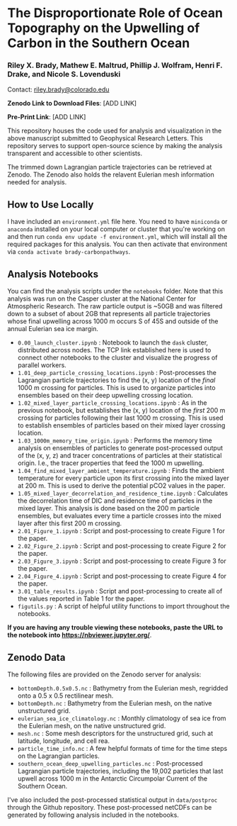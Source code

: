 # The Disproportionate Role of Ocean Topography on the Upwelling of Carbon in the Southern Ocean

### Riley X. Brady, Mathew E. Maltrud, Phillip J. Wolfram, Henri F. Drake, and Nicole S. Lovenduski

Contact: riley.brady@colorado.edu

**Zenodo Link to Download Files**: [ADD LINK]

**Pre-Print Link**: [ADD LINK]

This repository houses the code used for analysis and visualization in the above manuscript submitted to Geophysical Research Letters. This repository serves to support open-source science by making the analysis transparent and accessible to other scientists. 

The trimmed down Lagrangian particle trajectories can be retrieved at Zenodo. The Zenodo also holds the relavent Eulerian mesh information needed for analysis. 

## How to Use Locally

I have included an `environment.yml` file here. You need to have `miniconda` or `anaconda` installed on your local computer or cluster that you're working on and then run `conda env update -f environment.yml`, which will install all the required packages for this analysis. You can then activate that environment via `conda activate brady-carbonpathways`. 

## Analysis Notebooks

You can find the analysis scripts under the `notebooks` folder. Note that this analysis was run on the Casper cluster at the National Center for Atmospheric Research. The raw particle output is ~50GB and was filtered down to a subset of about 2GB that represents all particle trajectories whose final upwelling across 1000 m occurs S of 45S and outside of the annual Eulerian sea ice margin. 

* `0.00_launch_cluster.ipynb` : Notebook to launch the `dask` cluster, distributed across nodes. The TCP link established here is used to connect other notebooks to the cluster and visualize the progress of parallel workers.
* `1.01_deep_particle_crossing_locations.ipynb` : Post-processes the Lagrangian particle trajectories to find the (x, y) location of the *final* 1000 m crossing for particles. This is used to organize particles into ensembles based on their deep upwelling crossing location.
* `1.02_mixed_layer_particle_crossing_locations.ipynb` : As in the previous notebook, but establishes the (x, y) location of the *first* 200 m crossing for particles following their last 1000 m crossing. This is used to establish ensembles of particles based on their mixed layer crossing location.
* `1.03_1000m_memory_time_origin.ipynb` : Performs the memory time analysis on ensembles of particles to generate post-processed output of the (x, y, z) and tracer concentrations of particles at their statistical origin. I.e., the tracer properties that feed the 1000 m upwelling.
* `1.04_find_mixed_layer_ambient_temperature.ipynb` : Finds the ambient temperature for every particle upon its first crossing into the mixed layer at 200 m. This is used to derive the potential pCO2 values in the paper.
* `1.05_mixed_layer_decorrelation_and_residence_time.ipynb` : Calculates the decorrelation time of DIC and residence time of particles in the mixed layer. This analysis is done based on the 200 m particle ensembles, but evaluates every time a particle crosses into the mixed layer after this first 200 m crossing.
* `2.01_Figure_1.ipynb` : Script and post-processing to create Figure 1 for the paper.
* `2.02_Figure_2.ipynb` : Script and post-processing to create Figure 2 for the paper.
* `2.03_Figure_3.ipynb` : Script and post-processing to create Figure 3 for the paper.
* `2.04_Figure_4.ipynb` : Script and post-processing to create Figure 4 for the paper.
* `3.01_table_results.ipynb` : Script and post-processing to create all of the values reported in Table 1 for the paper.
* `figutils.py` : A script of helpful utility functions to import throughout the notebooks.

**If you are having any trouble viewing these notebooks, paste the URL to the notebook into https://nbviewer.jupyter.org/**.

## Zenodo Data

The following files are provided on the Zenodo server for analysis:

* `bottomDepth.0.5x0.5.nc` : Bathymetry from the Eulerian mesh, regridded onto a 0.5 x 0.5 rectilinear mesh.
* `bottomDepth.nc` : Bathymetry from the Eulerian mesh, on the native unstructured grid.
* `eulerian_sea_ice_climatology.nc` : Monthly climatology of sea ice from the Eulerian mesh, on the native unstructured grid.
* `mesh.nc` : Some mesh descriptors for the unstructured grid, such at latitude, longitude, and cell rea.
* `particle_time_info.nc` : A few helpful formats of time for the time steps on the Lagrangian particles.
* `southern_ocean_deep_upwelling_particles.nc` : Post-processed Lagrangian particle trajectories, including the 19,002 particles that last upwell across 1000 m in the Antarctic Circumpolar Current of the Southern Ocean.

I've also included the post-processed statistical output in `data/postproc` through the Github repository. These post-processed netCDFs can be generated by following analysis included in the notebooks.
